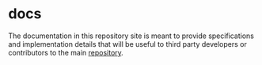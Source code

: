 # docs

The documentation in this repository site is meant to provide specifications and implementation details that will be useful to third party developers or contributors to the main [repository](https://github.com/crypto-com/chain-docs-nextgen).
